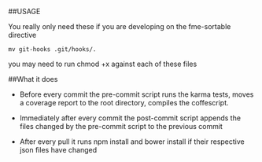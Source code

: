 ##USAGE

You really only need these if you are developing on the fme-sortable directive

```mv git-hooks .git/hooks/.```

you may need to run chmod +x against each of these files

##What it does
- Before every commit the pre-commit script runs the karma tests, moves a coverage report to the root directory, compiles the coffescript. 

- Immediately after every commit the post-commit script appends the files changed by the pre-commit script  to the previous commit 

- After every pull it runs npm install and bower install if their respective json files have changed